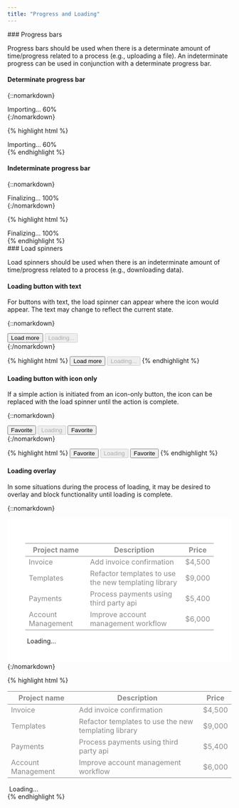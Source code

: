 ```yaml
---
title: "Progress and Loading"
---
```


<div class="pl-pattern">
### Progress bars

Progress bars should be used when there is a determinate amount of time/progress related to a process (e.g., uploading a file). An indeterminate progress can be used in conjunction with a determinate progress bar.

#### Determinate progress bar

{::nomarkdown}
<div class="pl-preview">
    <div style="max-width: 200px;">
      <div class="progress-label">
        Importing... <span id="exampleProgressBarValue" class="pull-right text-muted">60%</span>
      </div>
      <div class="progress">
        <div id="exampleProgressBar" class="progress-bar" role="progressbar" aria-valuenow="60" aria-valuemin="0" aria-valuemax="100" style="width: 60%;"></div>
      </div>
    </div>
</div>
{:/nomarkdown}

{% highlight html %}
<div>
  <div class="progress-label">
    Importing... <span id="exampleProgressBarValue" class="pull-right text-muted">60%</span>
  </div>
  <div class="progress">
    <div id="exampleProgressBar" class="progress-bar" role="progressbar" aria-valuenow="60" aria-valuemin="0" aria-valuemax="100" style="width: 60%;"></div>
  </div>
</div>
{% endhighlight %}

#### Indeterminate progress bar

{::nomarkdown}
<div class="pl-preview">
    <div style="max-width: 200px;">
      <div class="progress-label">
        Finalizing...
        <span id="exampleProgressBarValue" class="pull-right text-muted">100%</span>
      </div>
      <div class="progress">
        <div class="progress-bar progress-bar-striped active" role="progressbar" aria-valuenow="100" aria-valuemin="0" aria-valuemax="100" style="width: 100%;"></div>
      </div>
    </div>
</div>
{:/nomarkdown}


{% highlight html %}
<div style="max-width: 200px;">
  <div class="progress-label">
    Finalizing...
    <span id="exampleProgressBarValue" class="pull-right text-muted">100%</span>
  </div>
  <div class="progress">
    <div class="progress-bar progress-bar-striped active" role="progressbar" aria-valuenow="100" aria-valuemin="0" aria-valuemax="100" style="width: 100%;"></div>
  </div>
</div>
{% endhighlight %}
</div>

<div class="pl-pattern">
### Load spinners

Load spinners should be used when there is an indeterminate amount of time/progress related to a process (e.g., downloading data).

#### Loading button with text
For buttons with text, the load spinner can appear where the icon would appear. The text may change to reflect the current state.

{::nomarkdown}
<div class="pl-preview">
<button class="btn btn-default">Load more</button>
<button class="btn btn-default" disabled>
    <i class="fa fa-spinner fa-spin"></i> Loading...
</button>
</div>
{:/nomarkdown}

{% highlight html %}
<button class="btn btn-default">Load more</button>
<button class="btn btn-default" disabled>
    <i class="fa fa-spinner fa-spin"></i> Loading...
</button>
{% endhighlight %}

#### Loading button with icon only
If a simple action is initiated from an icon-only button, the icon can be replaced with the load spinner until the action is complete.

{::nomarkdown}
<div class="pl-preview">
<button class="btn btn-default btn-icon-only">
    <i class="fa fa-star-o"></i>
    <span class="sr-only">Favorite</span>
</button>
<button class="btn btn-default btn-icon-only" disabled>
    <i class="fa fa-spinner fa-spin"></i>
    <span class="sr-only">Loading</span>
</button>
<button class="btn btn-default btn-icon-only">
    <i class="fa fa-star"></i>
    <span class="sr-only">Favorite</span>
</button>
</div>
{:/nomarkdown}

{% highlight html %}
<button class="btn btn-default btn-icon-only">
    <i class="fa fa-star-o"></i>
    <span class="sr-only">Favorite</span>
</button>
<button class="btn btn-default btn-icon-only" disabled>
    <i class="fa fa-spinner fa-spin"></i>
    <span class="sr-only">Loading</span>
</button>
<button class="btn btn-default btn-icon-only">
    <i class="fa fa-star"></i>
    <span class="sr-only">Favorite</span>
</button>
{% endhighlight %}

#### Loading overlay
In some situations during the process of loading, it may be desired to overlay and block functionality until loading is complete.

{::nomarkdown}
<div class="pl-preview">
<div style="position: relative; padding: 40px; background: #fff;">
    <table class="table table-inverse mdl-js-data-table" style="opacity: .5;">
        <thead>
          <tr>
            <th class="non-numeric">Project name</th>
            <th class="non-numeric">Description</th>
            <th>Price</th>
          </tr>
        </thead>
        <tbody>
          <tr>
            <td class="non-numeric">Invoice</td>
            <td class="non-numeric">
              <span>Add invoice confirmation</span>
            </td>
            <td>
              <span>$4,500</span>
            </td>
          </tr>
          <tr>
            <td class="non-numeric">Templates</td>
            <td class="non-numeric">
              <span>Refactor templates to use the new templating library</span>
            </td>
            <td>
              <span>$9,000</span>
            </td>
          </tr>
          <tr>
            <td class="non-numeric">Payments</td>
            <td class="non-numeric">
              <span>Process payments using third party api</span>
            </td>
            <td>
              <span>$5,400</span>
            </td>
          </tr>
          <tr>
            <td class="non-numeric">Account Management</td>
            <td class="non-numeric">
              <span>Improve account management workflow</span>
            </td>
            <td>
              <span>$6,000</span>
            </td>
          </tr>
        </tbody>
    </table>
      <div class="loading-box text-center text-muted">
        <i class="fa fa-spinner fa-pulse fa-fw"></i>&nbsp;Loading...
      </div>
</div>
</div>
{:/nomarkdown}

{% highlight html %}
<table class="table table-inverse mdl-js-data-table" style="opacity: .5;">
    <thead>
      <tr>
        <th class="non-numeric">Project name</th>
        <th class="non-numeric">Description</th>
        <th>Price</th>
      </tr>
    </thead>
    <tbody>
      <tr>
        <td class="non-numeric">Invoice</td>
        <td class="non-numeric">
          <span>Add invoice confirmation</span>
        </td>
        <td>
          <span>$4,500</span>
        </td>
      </tr>
      <tr>
        <td class="non-numeric">Templates</td>
        <td class="non-numeric">
          <span>Refactor templates to use the new templating library</span>
        </td>
        <td>
          <span>$9,000</span>
        </td>
      </tr>
      <tr>
        <td class="non-numeric">Payments</td>
        <td class="non-numeric">
          <span>Process payments using third party api</span>
        </td>
        <td>
          <span>$5,400</span>
        </td>
      </tr>
      <tr>
        <td class="non-numeric">Account Management</td>
        <td class="non-numeric">
          <span>Improve account management workflow</span>
        </td>
        <td>
          <span>$6,000</span>
        </td>
      </tr>
    </tbody>
</table>
<div class="loading-box text-center text-muted">
<i class="fa fa-spinner fa-pulse fa-fw"></i>&nbsp;Loading...
</div>
{% endhighlight %}

</div>
